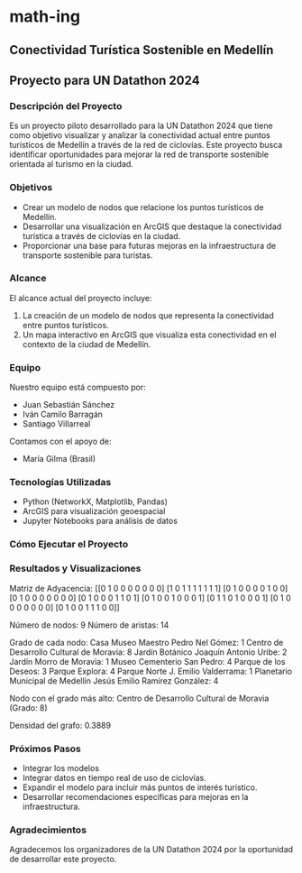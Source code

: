 # math-ing

## Conectividad Turística Sostenible en Medellín

## Proyecto para UN Datathon 2024

### Descripción del Proyecto

Es un proyecto piloto desarrollado para la UN Datathon 2024 que tiene como objetivo visualizar y analizar la conectividad actual entre puntos turísticos de Medellín a través de la red de ciclovías. Este proyecto busca identificar oportunidades para mejorar la red de transporte sostenible orientada al turismo en la ciudad.

### Objetivos

- Crear un modelo de nodos que relacione los puntos turísticos de Medellín.
- Desarrollar una visualización en ArcGIS que destaque la conectividad turística a través de ciclovías en la ciudad.
- Proporcionar una base para futuras mejoras en la infraestructura de transporte sostenible para turistas.

### Alcance

El alcance actual del proyecto incluye:

1. La creación de un modelo de nodos que representa la conectividad entre puntos turísticos.
2. Un mapa interactivo en ArcGIS que visualiza esta conectividad en el contexto de la ciudad de Medellín.

### Equipo

Nuestro equipo está compuesto por:

- Juan Sebastián Sánchez
- Iván Camilo Barragán
- Santiago Villarreal

Contamos con el apoyo de:
- María Gilma (Brasil)

### Tecnologías Utilizadas

- Python (NetworkX, Matplotlib, Pandas)
- ArcGIS para visualización geoespacial
- Jupyter Notebooks para análisis de datos

### Cómo Ejecutar el Proyecto



### Resultados y Visualizaciones

Matriz de Adyacencia:
[[0 1 0 0 0 0 0 0 0]
 [1 0 1 1 1 1 1 1 1]
 [0 1 0 0 0 0 1 0 0]
 [0 1 0 0 0 0 0 0 0]
 [0 1 0 0 0 1 1 0 1]
 [0 1 0 0 1 0 0 0 1]
 [0 1 1 0 1 0 0 0 1]
 [0 1 0 0 0 0 0 0 0]
 [0 1 0 0 1 1 1 0 0]]

Número de nodos: 9
Número de aristas: 14

Grado de cada nodo:
Casa Museo Maestro Pedro Nel Gómez: 1
Centro de Desarrollo Cultural de Moravia: 8
Jardín Botánico Joaquín Antonio Uribe: 2
Jardín Morro de Moravia: 1
Museo Cementerio San Pedro: 4
Parque de los Deseos: 3
Parque Explora: 4
Parque Norte J. Emilio Valderrama: 1
Planetario Municipal de Medellín Jesús Emilio Ramírez González: 4

Nodo con el grado más alto: Centro de Desarrollo Cultural de Moravia (Grado: 8)

Densidad del grafo: 0.3889

### Próximos Pasos

- Integrar los modelos
- Integrar datos en tiempo real de uso de ciclovías.
- Expandir el modelo para incluir más puntos de interés turístico.
- Desarrollar recomendaciones específicas para mejoras en la infraestructura.


### Agradecimientos

Agradecemos los organizadores de la UN Datathon 2024 por la oportunidad de desarrollar este proyecto.
